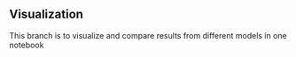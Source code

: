 ## Visualization

This branch is to visualize and compare results from different models in one notebook
